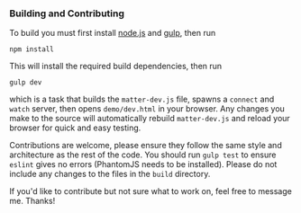 ### Building and Contributing

To build you must first install [node.js](http://nodejs.org/) and [gulp](http://gulpjs.com/), then run

	npm install

This will install the required build dependencies, then run

	gulp dev

which is a task that builds the `matter-dev.js` file, spawns a `connect` and `watch` server, then opens `demo/dev.html` in your browser. Any changes you make to the source will automatically rebuild `matter-dev.js` and reload your browser for quick and easy testing.

Contributions are welcome, please ensure they follow the same style and architecture as the rest of the code. You should run `gulp test` to ensure `eslint` gives no errors (PhantomJS needs to be installed). Please do not include any changes to the files in the `build` directory. 

If you'd like to contribute but not sure what to work on, feel free to message me. Thanks!
